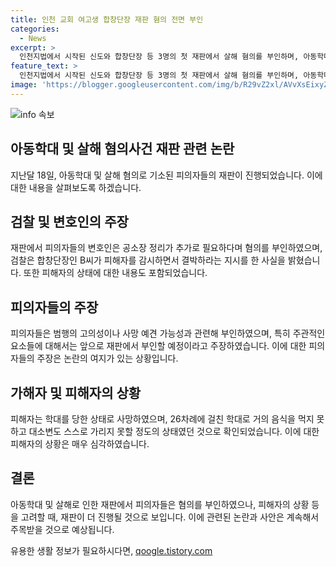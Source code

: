 ```yaml
---
title: 인천 교회 여고생 합창단장 재판 혐의 전면 부인
categories:
  - News
excerpt: >
  인천지법에서 시작된 신도와 합창단장 등 3명의 첫 재판에서 살해 혐의를 부인하며, 아동학대살해 혐의로 기소된 신도 A씨의 변호인은 공소장 정리가 추가로 필요해 혐의 인정 여부는 다음 재판 때 밝힐 것이라고 말했다. 검찰은 피해자를 감시하고 결박한 것으로 보이는 등 심각한 학대 사실을 공개하며, 이로 인해 피해자가 음식을 거의 먹지 못하고 상태가 매우 좋지 않았다고 전했다. 해당 사건으로 인해 살해된 여고생의 어머니 역시 법정에 출석했다.
feature_text: >
  인천지법에서 시작된 신도와 합창단장 등 3명의 첫 재판에서 살해 혐의를 부인하며, 아동학대살해 혐의로 기소된 신도 A씨의 변호인은 공소장 정리가 추가로 필요해 혐의 인정 여부는 다음 재판 때 밝힐 것이라고 말했다. 검찰은 피해자를 감시하고 결박한 것으로 보이는 등 심각한 학대 사실을 공개하며, 이로 인해 피해자가 음식을 거의 먹지 못하고 상태가 매우 좋지 않았다고 전했다. 해당 사건으로 인해 살해된 여고생의 어머니 역시 법정에 출석했다.
image: 'https://blogger.googleusercontent.com/img/b/R29vZ2xl/AVvXsEixyZcFfHzMRdzZMjFBmAUKJYCLCGyLL1o632UiGVXcaFdKo_bkvkuCioo0uUKlGfBVcT3P84aROyZIXSBEx3Aw5nCQ3pTgDom1WDC4m8eifvWiAmWEEVb4x6G_l8C0QH225ldMjyaFvpxGEBGNO37VmDTDMHGhJPq73UglMfDca1-0aw/s1600/blogspot.png'
---
```


<p><img src="https://blogger.googleusercontent.com/img/b/R29vZ2xl/AVvXsEixyZcFfHzMRdzZMjFBmAUKJYCLCGyLL1o632UiGVXcaFdKo_bkvkuCioo0uUKlGfBVcT3P84aROyZIXSBEx3Aw5nCQ3pTgDom1WDC4m8eifvWiAmWEEVb4x6G_l8C0QH225ldMjyaFvpxGEBGNO37VmDTDMHGhJPq73UglMfDca1-0aw/s1600/blogspot.png" alt="info 속보" /></p>

<h2 data-ke-size="size26">아동학대 및 살해 혐의사건 재판 관련 논란</h2>

<p data-ke-size="size16">지난달 18일, 아동학대 및 살해 혐의로 기소된 피의자들의 재판이 진행되었습니다. 이에 대한 내용을 살펴보도록 하겠습니다.</p>

<h2 data-ke-size="size24">검찰 및 변호인의 주장</h2>

<p data-ke-size="size16">재판에서 피의자들의 변호인은 공소장 정리가 추가로 필요하다며 혐의를 부인하였으며, 검찰은 합창단장인 B씨가 피해자를 감시하면서 결박하라는 지시를 한 사실을 밝혔습니다. 또한 피해자의 상태에 대한 내용도 포함되었습니다.</p>

<h2 data-ke-size="size24">피의자들의 주장</h2>

<p data-ke-size="size16">피의자들은 범행의 고의성이나 사망 예견 가능성과 관련해 부인하였으며, 특히 주관적인 요소들에 대해서는 앞으로 재판에서 부인할 예정이라고 주장하였습니다. 이에 대한 피의자들의 주장은 논란의 여지가 있는 상황입니다.</p>

<h2 data-ke-size="size24">가해자 및 피해자의 상황</h2>

<p data-ke-size="size16">피해자는 학대를 당한 상태로 사망하였으며, 26차례에 걸친 학대로 거의 음식을 먹지 못하고 대소변도 스스로 가리지 못할 정도의 상태였던 것으로 확인되었습니다. 이에 대한 피해자의 상황은 매우 심각하였습니다.</p>

<h2 data-ke-size="size24">결론</h2>

<p data-ke-size="size16">아동학대 및 살해로 인한 재판에서 피의자들은 혐의를 부인하였으나, 피해자의 상황 등을 고려할 때, 재판이 더 진행될 것으로 보입니다. 이에 관련된 논란과 사안은 계속해서 주목받을 것으로 예상됩니다.</p>
유용한 생활 정보가 필요하시다면, <a href="https://qoogle.tistory.com" rel="dofollow">qoogle.tistory.com</a>


